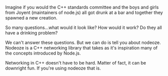 Imagine if you would the C++ standards committee and the boys and girls from Joyent (maintainers of node.js) all got drunk at a bar and together they spawned a new creation.

So many questions...what would it look like? How would it work? Do they all have a drinking problem?

We can't answer these questions. But we can do is tell you about nodeoze. Nodeoze is a C++ networking library that takes as it's inspiration many of the concepts introduced by Node.js.

Networking in C++ doesn't have to be hard. Matter of fact, it can be downright fun.  If you're using nodeoze that is.
